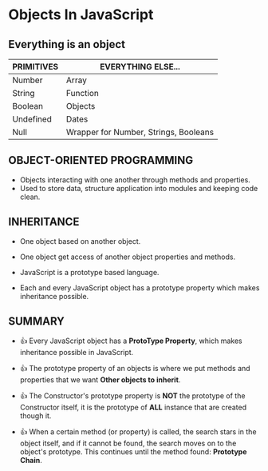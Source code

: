 # Objects In JavaScript

## Everything is an object

| PRIMITIVES | EVERYTHING ELSE...                    |
| ---------- | ------------------------------------- |
| Number     | Array                                 |
| String     | Function                              |
| Boolean    | Objects                               |
| Undefined  | Dates                                 |
| Null       | Wrapper for Number, Strings, Booleans |

## OBJECT-ORIENTED PROGRAMMING

- Objects interacting with one another through methods and properties.
- Used to store data, structure application into modules and keeping code clean.

## INHERITANCE

- One object based on another object.
- One object get access of another object properties and methods.

- JavaScript is a prototype based language.
- Each and every JavaScript object has a prototype property which makes inheritance possible.

## SUMMARY

- :+1: Every JavaScript object has a **ProtoType Property**, which makes inheritance possible in JavaScript.

- :+1: The prototype property of an objects is where we put methods and properties that we want **Other objects to inherit**.

- :+1: The Constructor's prototype property is **NOT** the prototype of the Constructor itself, it is the prototype of **ALL** instance that are created though it.

- :+1: When a certain method (or property) is called, the search stars in the object itself, and if it cannot be found, the search moves on to the object's prototype. This continues until the method found: **Prototype Chain**.
